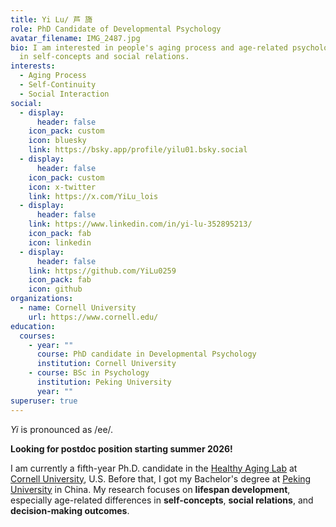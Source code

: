 ```yaml
---
title: Yi Lu/ 芦 旖
role: PhD Candidate of Developmental Psychology
avatar_filename: IMG_2487.jpg
bio: I am interested in people's aging process and age-related psychological changes
  in self-concepts and social relations.
interests:
  - Aging Process
  - Self-Continuity
  - Social Interaction
social:
  - display:
      header: false
    icon_pack: custom
    icon: bluesky
    link: https://bsky.app/profile/yilu01.bsky.social
  - display:
      header: false
    icon_pack: custom
    icon: x-twitter
    link: https://x.com/YiLu_lois
  - display:
      header: false
    link: https://www.linkedin.com/in/yi-lu-352895213/
    icon_pack: fab
    icon: linkedin
  - display:
      header: false
    link: https://github.com/YiLu0259
    icon_pack: fab
    icon: github
organizations:
  - name: Cornell University
    url: https://www.cornell.edu/
education:
  courses:
    - year: ""
      course: PhD candidate in Developmental Psychology
      institution: Cornell University
    - course: BSc in Psychology
      institution: Peking University
      year: ""
superuser: true
---
```

*Yi* is pronounced as /ee/. 

**Looking for postdoc position starting summer 2026!**

I am currently a fifth-year Ph.D. candidate in the [Healthy Aging Lab](https://www.human.cornell.edu/hd/research/labs/healthyaging/home) at [Cornell University](https://www.cornell.edu/), U.S. Before that, I got my Bachelor's degree at [Peking University](https://english.pku.edu.cn/) in China.
My research focuses on **lifespan development**, especially age-related differences in **self-concepts**, **social relations**, and **decision-making outcomes**. 

